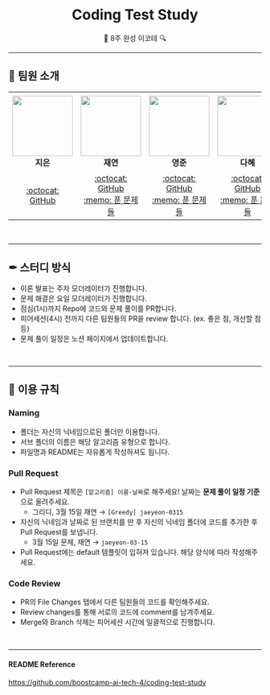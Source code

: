 <div align="center">
  <h1>Coding Test Study</h1>
  <p>🔎 8주 완성 이코테 🔍</p>
</div>

---

## 👋 팀원 소개

<table>
    <tr height="160px">
        <td align="center" width="150px">
            <a href="https://github.com/lectura7942"><img height="120px" width="120px" src="https://avatars.githubusercontent.com/u/81620001?v=4"/></a>
            <br />
            <strong>지은</strong>
        </td>
        <td align="center" width="150px">
            <a href="https://github.com/JLake310"><img height="120px" width="120px" src="https://avatars.githubusercontent.com/u/86578246?v=4"/></a>
            <br />
            <strong>재연</strong>
        </td>
        <td align="center" width="150px">
            <a href="https://github.com/hoooolllly"><img height="120px" width="120px" src="https://avatars.githubusercontent.com/u/126573689?v=4"/></a>
            <br />
            <strong>영준</strong>
        </td>
        <td align="center" width="150px">
            <a href="https://github.com/Da-Hye-JUNG"><img height="120px" width="120px" src="https://avatars.githubusercontent.com/u/96599427?v=4"/></a>
            <br />
            <strong>다혜</strong>
        </td>
            <td align="center" width="150px">
            <a href="https://github.com/yunjinchoidev"><img height="120px" width="120px" src="https://avatars.githubusercontent.com/u/89494907?v=4"/></a>
            <br />
            <strong>윤진</strong>
        </td>
    </tr>
    <tr height="50px">
        <td align="center">
            <a href="https://github.com/lectura7942">:octocat: GitHub</a>
            <br />
        </td>
        <td align="center">
            <a href="https://github.com/JLake310">:octocat: GitHub</a>
            <br />
            <a href="./jaeyeon">:memo: 푼 문제들</a>
        <td align="center">
            <a href="https://github.com/hoooolllly">:octocat: GitHub</a>
            <br />
            <a href="./youngjun">:memo: 푼 문제들</a>
        </td>
        <td align="center">
            <a href="https://github.com/Da-Hye-JUNG">:octocat: GitHub</a>
            <br />
            <a href="./dahye">:memo: 푼 문제들</a>
        </td>
            <td align="center">
            <a href="https://github.com/yunjinchoidev">:octocat: GitHub</a>
            <br />
            <a href="./yunjin">:memo: 푼 문제들</a>
        </td>
    </tr>
</table>

</br>

---

## ✒ 스터디 방식

- 이론 발표는 주차 모더레이터가 진행합니다.
- 문제 해결은 요일 모더레이터가 진행합니다.
- 점심(1시)까지 Repo에 코드와 문제 풀이를 PR합니다.
- 피어세션(4시) 전까지 다른 팀원들의 PR을 review 합니다. (ex. 좋은 점, 개선할 점 등)
- 문제 풀이 일정은 노션 페이지에서 업데이트합니다.

</br>

---

## 📌 이용 규칙

### Naming

- 폴더는 자신의 닉네임으로된 폴더만 이용합니다.
- 서브 폴더의 이름은 해당 알고리즘 유형으로 합니다.
- 파일명과 README는 자유롭게 작성하셔도 됩니다.

### Pull Request

- Pull Request 제목은 `[알고리즘] 이름-날짜`로 해주세요! 날짜는 **문제 풀이 일정 기준**으로 올려주세요.
  - 그리디, 3월 15일 재연 → `[Greedy] jaeyeon-0315`
- 자신의 닉네임과 날짜로 된 브랜치를 딴 후 자신의 닉네임 폴더에 코드를 추가한 후 Pull Request를 보냅니다.
  - 3월 15일 문제, 재연 → `jaeyeon-03-15`
- Pull Request에는 default 템플릿이 입혀져 있습니다. 해당 양식에 따라 작성해주세요.

### Code Review
- PR의 File Changes 탭에서 다른 팀원들의 코드를 확인해주세요.
- Review changes를 통해 서로의 코드에 comment를 남겨주세요.
- Merge와 Branch 삭제는 피어세션 시간에 일괄적으로 진행합니다.

</br>

---

#### README Reference
https://github.com/boostcamp-ai-tech-4/coding-test-study
